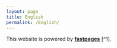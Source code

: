 ```yaml
---
layout: page
title: English
permalink: /English/
---
```


This website is powered by **[fastpages](https://github.com/fastai/fastpages)** [^1].